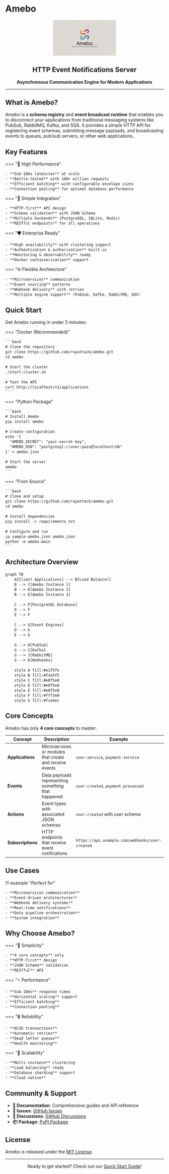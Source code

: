 # Amebo

<div align="center">
  <img src="assets/logo.png" alt="Amebo Logo" width="200"/>
  <h2>HTTP Event Notifications Server</h2>
  <p><strong>Asynchronous Communication Engine for Modern Applications</strong></p>
</div>

---

## What is Amebo?

Amebo is a **schema registry** and **event broadcast runtime** that enables you to disconnect your applications from traditional messaging systems like PubSub, RabbitMQ, Kafka, and SQS. It provides a simple HTTP API for registering event schemas, submitting message payloads, and broadcasting events to queues, pub/sub servers, or other web applications.

## Key Features

=== "🚀 High Performance"

    - **Sub-10ms latencies** at scale
    - **Battle-tested** with 100+ million requests
    - **Efficient batching** with configurable envelope sizes
    - **Connection pooling** for optimal database performance

=== "🔧 Simple Integration"

    - **HTTP-first** API design
    - **Schema validation** with JSON Schema
    - **Multiple backends** (PostgreSQL, SQLite, Redis)
    - **RESTful endpoints** for all operations

=== "🛡️ Enterprise Ready"

    - **High availability** with clustering support
    - **Authentication & authorization** built-in
    - **Monitoring & observability** ready
    - **Docker containerization** support

=== "🌐 Flexible Architecture"

    - **Microservices** communication
    - **Event sourcing** patterns
    - **Webhook delivery** with retries
    - **Multiple engine support** (PubSub, Kafka, RabbitMQ, SQS)

## Quick Start

Get Amebo running in under 5 minutes:

=== "Docker (Recommended)"

    ```bash
    # Clone the repository
    git clone https://github.com/rayattack/amebo.git
    cd amebo
    
    # Start the cluster
    ./start-cluster.sh
    
    # Test the API
    curl http://localhost/v1/applications
    ```

=== "Python Package"

    ```bash
    # Install Amebo
    pip install amebo
    
    # Create configuration
    echo '{
      "AMEBO_SECRET": "your-secret-key",
      "AMEBO_DSN": "postgresql://user:pass@localhost/db"
    }' > amebo.json
    
    # Start the server
    amebo
    ```

=== "From Source"

    ```bash
    # Clone and setup
    git clone https://github.com/rayattack/amebo.git
    cd amebo
    
    # Install dependencies
    pip install -r requirements.txt
    
    # Configure and run
    cp sample-amebo.json amebo.json
    python -m amebo.main
    ```

## Architecture Overview

```mermaid
graph TB
    A[Client Applications] --> B[Load Balancer]
    B --> C[Amebo Instance 1]
    B --> D[Amebo Instance 2]
    B --> E[Amebo Instance 3]
    
    C --> F[PostgreSQL Database]
    D --> F
    E --> F
    
    C --> G[Event Engines]
    D --> G
    E --> G
    
    G --> H[PubSub]
    G --> I[Kafka]
    G --> J[RabbitMQ]
    G --> K[Webhooks]
    
    style A fill:#e1f5fe
    style B fill:#f3e5f5
    style C fill:#e8f5e8
    style D fill:#e8f5e8
    style E fill:#e8f5e8
    style F fill:#fff3e0
    style G fill:#fce4ec
```

## Core Concepts

Amebo has only **4 core concepts** to master:

| Concept | Description | Example |
|---------|-------------|---------|
| **Applications** | Microservices or modules that create and receive events | `user-service`, `payment-service` |
| **Events** | Data payloads representing something that happened | `user-created`, `payment-processed` |
| **Actions** | Event types with associated JSON schemas | `user.created` with user schema |
| **Subscriptions** | HTTP endpoints that receive event notifications | `https://api.example.com/webhooks/user-created` |

## Use Cases

!!! example "Perfect for"

    - **Microservices communication**
    - **Event-driven architectures**
    - **Webhook delivery systems**
    - **Real-time notifications**
    - **Data pipeline orchestration**
    - **System integration**

## Why Choose Amebo?

=== "🎯 Simplicity"

    - **4 core concepts** only
    - **HTTP-first** design
    - **JSON Schema** validation
    - **RESTful** API

=== "⚡ Performance"

    - **Sub-10ms** response times
    - **Horizontal scaling** support
    - **Efficient batching**
    - **Connection pooling**

=== "🔒 Reliability"

    - **ACID transactions**
    - **Automatic retries**
    - **Dead letter queues**
    - **Health monitoring**

=== "🚀 Scalability"

    - **Multi-instance** clustering
    - **Load balancing** ready
    - **Database sharding** support
    - **Cloud native**

## Community & Support

- **📖 Documentation**: Comprehensive guides and API reference
- **🐛 Issues**: [GitHub Issues](https://github.com/rayattack/amebo/issues)
- **💬 Discussions**: [GitHub Discussions](https://github.com/rayattack/amebo/discussions)
- **📦 Package**: [PyPI Package](https://pypi.org/project/amebo/)

## License

Amebo is released under the [MIT License](https://github.com/rayattack/amebo/blob/main/LICENSE).

---

<div align="center">
  <p>Ready to get started? Check out our <a href="getting-started/quick-start/">Quick Start Guide</a>!</p>
</div>
